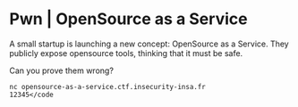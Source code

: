 # Pwn | OpenSource as a Service

A small startup is launching a new concept: OpenSource as a Service. They publicly expose opensource tools, thinking that it must be safe.

Can you prove them wrong?

<code>nc opensource-as-a-service.ctf.insecurity-insa.fr 12345</code
